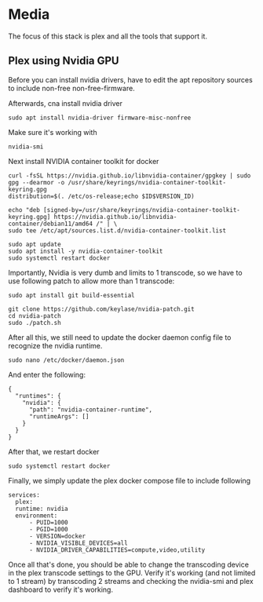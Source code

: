 # Media
The focus of this stack is plex and all the tools that support it. 

## Plex using Nvidia GPU
Before you can install nvidia drivers, have to edit the apt repository sources to include non-free non-free-firmware. 

Afterwards, cna install nvidia driver
```
sudo apt install nvidia-driver firmware-misc-nonfree
```
Make sure it's working with
```
nvidia-smi
```
Next install NVIDIA container toolkit for docker
```
curl -fsSL https://nvidia.github.io/libnvidia-container/gpgkey | sudo gpg --dearmor -o /usr/share/keyrings/nvidia-container-toolkit-keyring.gpg
distribution=$(. /etc/os-release;echo $ID$VERSION_ID)

echo "deb [signed-by=/usr/share/keyrings/nvidia-container-toolkit-keyring.gpg] https://nvidia.github.io/libnvidia-container/debian11/amd64 /" | \
sudo tee /etc/apt/sources.list.d/nvidia-container-toolkit.list

sudo apt update
sudo apt install -y nvidia-container-toolkit
sudo systemctl restart docker
```

Importantly, Nvidia is very dumb and limits to 1 transcode, so we have to use following patch to allow more than 1 transcode:
```
sudo apt install git build-essential

git clone https://github.com/keylase/nvidia-patch.git
cd nvidia-patch
sudo ./patch.sh
```

After all this, we still need to update the docker daemon config file to recognize the nvidia runtime. 

```
sudo nano /etc/docker/daemon.json
```

And enter the following:
```
{
  "runtimes": {
    "nvidia": {
      "path": "nvidia-container-runtime",
      "runtimeArgs": []
    }
  }
}

```

After that, we restart docker
```
sudo systemctl restart docker

```

Finally, we simply update the plex docker compose file to include following
```
services:
  plex:
  runtime: nvidia
  environment:
      - PUID=1000
      - PGID=1000
      - VERSION=docker
      - NVIDIA_VISIBLE_DEVICES=all
      - NVIDIA_DRIVER_CAPABILITIES=compute,video,utility
```

Once all that's done, you should be able to change the transcoding device in the plex transcode settings to the GPU. Verify it's working (and not limited to 1 stream) 
by transcoding 2 streams and checking the nvidia-smi and plex dashboard to verify it's working.
